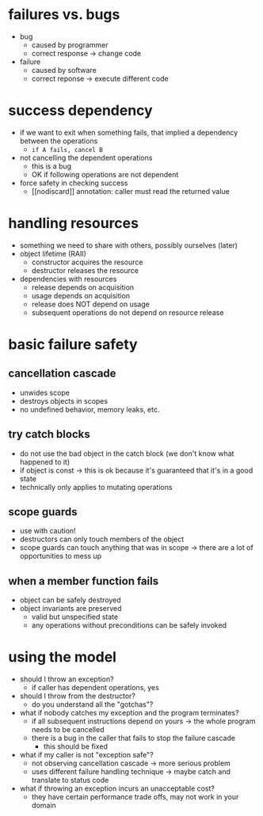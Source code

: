 # failures vs. bugs
* bug
  * caused by programmer
  * correct response -> change code
* failure
  * caused by software
  * correct reponse -> execute different code

# success dependency
* if we want to exit when something fails, that implied a dependency between the operations
  * `if A fails, cancel B`
* not cancelling the dependent operations
  * this is a bug
  * OK if following operations are not dependent
* force safety in checking success
  * [[nodiscard]] annotation: caller must read the returned value

# handling resources
* something we need to share with others, possibly ourselves (later)
* object lifetime  (RAII)
  * constructor acquires the resource
  * destructor releases the resource
* dependencies with resources
  * release depends on acquisition
  * usage depends on acquisition
  * release does NOT depend on usage
  * subsequent operations do not depend on resource release

# basic failure safety

## cancellation cascade
* unwides scope
* destroys objects in scopes
* no undefined behavior, memory leaks, etc.

## try catch blocks
* do not use the bad object in the catch block (we don't know what happened to it)
* if object is const -> this is ok because it's guaranteed that it's in a good state
* technically only applies to mutating operations

## scope guards
* use with caution!
* destructors can only touch members of the object
* scope guards can touch anything that was in scope -> there are a lot of opportunities to mess up

## when a member function fails
* object can be safely destroyed
* object invariants are preserved
  * valid but unspecified state
  * any operations without preconditions can be safely invoked

# using the model 
* should I throw an exception?
  * if caller has dependent operations, yes
* should I throw from the destructor?
  * do you understand all the "gotchas"?
* what if nobody catches my exception and the program terminates?
  * if all subsequent instructions depend on yours -> the whole program needs to be cancelled
  * there is a bug in the caller that fails to stop the failure cascade
    * this should be fixed
* what if my caller is not "exception safe"?
  * not observing cancellation cascade -> more serious problem
  * uses different failure handling technique -> maybe catch and translate to status code
* what if throwing an exception incurs an unacceptable cost?
  * they have certain performance trade offs, may not work in your domain
